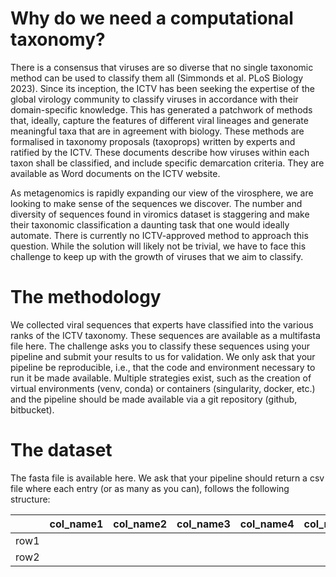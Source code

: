 # Why do we need a computational taxonomy?

There is a consensus that viruses are so diverse that no single
taxonomic method can be used to classify them all (Simmonds et
al. PLoS Biology 2023). Since its inception, the ICTV has been seeking
the expertise of the global virology community to classify viruses in
accordance with their domain-specific knowledge. This has generated a
patchwork of methods that, ideally, capture the features of different
viral lineages and generate meaningful taxa that are in agreement with
biology. These methods are formalised in taxonomy proposals
(taxoprops) written by experts and ratified by the ICTV. These
documents describe how viruses within each taxon shall be classified,
and include specific demarcation criteria. They are available as Word
documents on the ICTV website.

As metagenomics is rapidly expanding our view of the virosphere, we
are looking to make sense of the sequences we discover. The number and
diversity of sequences found in viromics dataset is staggering and
make their taxonomic classification a daunting task that one would
ideally automate. There is currently no ICTV-approved method to
approach this question. While the solution will likely not be trivial,
we have to face this challenge to keep up with the growth of viruses
that we aim to classify.

# The methodology

We collected viral sequences that experts have classified into the
various ranks of the ICTV taxonomy. These sequences are available as a
multifasta file here. The challenge asks you to classify these
sequences using your pipeline and submit your results to us for
validation. We only ask that your pipeline be reproducible, i.e., that
the code and environment necessary to run it be made
available. Multiple strategies exist, such as the creation of virtual
environments (venv, conda) or containers (singularity, docker, etc.)
and the pipeline should be made available via a git repository
(github, bitbucket).

# The dataset

The fasta file is available here. We ask that your pipeline should
return a csv file where each entry (or as many as you can), follows
the following structure:

<div class="table-wrapper">
<table>
	<thead>
		<tr>
			<th> </th>
			<th>col_name1</th>
			<th>col_name2</th>
			<th>col_name3</th>
			<th>col_name4</th>
			<th>col_name5</th>
			<th>col_name6</th>
			<th>col_name7</th>
			<th>col_name8</th>
			<th>col_name9</th>
			<th>col_name10</th>
		</tr>
	</thead>
	<tbody>
		<tr>
			<td>row1</td>
			<td> </td>
			<td> </td>
			<td> </td>
			<td> </td>
			<td> </td>
			<td> </td>
			<td> </td>
			<td> </td>
			<td> </td>
			<td> </td>
		</tr>
		<tr>
			<td>row2</td>
			<td> </td>
			<td> </td>
			<td> </td>
			<td> </td>
			<td> </td>
			<td> </td>
			<td> </td>
			<td> </td>
			<td> </td>
			<td> </td>
		</tr>
	</tbody>
</table>

<!--|SequenceID|Realm|Subrealm|Kingom|Subkingdom|Phylum|Subphylum|Class|Subclass|Order|Suborder|Family|Subfamily|Genus|Subgenus|Species|
|:---------|:----|:-------|:-----|:---------|:-----|:--------|:----|:-------|:----|:-------|:-----|:--------|:----|:-------|:------|
|ICTVTaxoChallenge_XXXXX|Varidnaviria||Bamfordvirae||Nucleocytoviricota||Megaviricetes||Imitervirales||Mimiviridae|Megamimivirinae|Mimivirus||Mimivirus bradfordmassiliense| -->

</div>
